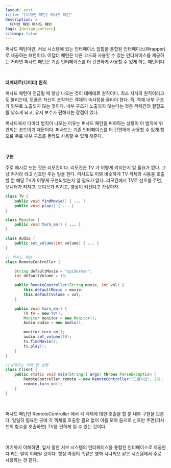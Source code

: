 ```yaml
---
layout: post
title: "[디자인 패턴] 퍼사드 패턴"
description: >
  디자인 패턴 퍼사드 패턴
tags: [design-pattern]
sitemap: false
---
```



퍼사드 패턴이란, 서브 시스템에 있는 인터페이스 집합을 통합된 인터페이스(Wrapper)로 제공하는 패턴이다. 어댑터 패턴은 다른 코드와 사용할 수 있는 인터페이스를 제공하는 거라면 퍼사드 패턴은 기존 인터페이스를 더 간편하게 사용할 수 있게 하는 패턴이다. 

<br>

**데메테르(디미터) 원칙**

퍼사드 패턴이 언급될 때 항상 나오는 것이 데메테르 원칙이다. 최소 지식의 원칙이라고도 불리는데, 모듈은 자신이 조작하는 객체의 속사정을 몰라야 한다. 즉, 객체 내부 구조가 외부로 노출되지 않는 것이다. 내부 구조가 노출되지 않는다는 것은 객체간의 결합도를 낮추게 되고, 유지 보수가 편해지는 장점이 있다.

퍼사드에서 디미터 법칙이 나오는 이유는 퍼사드 패턴을 써야하는 상황이 이 법칙에 위반되는 코드이기 때문이다. 퍼사드는 기존 인터페이스를 더 간편하게 사용할 수 있게 함으로 주로 내부 구조를 몰라도 사용할 수 있게 해준다.

<br>

**구현**

주로 예시로 드는 것은 리모컨이다. 리모컨은 TV 가 어떻게 켜지는지 알 필요가 없다. 그냥 켜저라 라고 신호만 주는 일을 한다. 퍼사드도 이와 비슷하게 TV 객체의 시동을 호출할 뿐 해당 TV가 어떻게 구현되었는지 알 필요가 없다. 리모컨에서 TV로 신호를 주면, 모니터가 켜지고, 오디오가 켜지고, 영상이 켜진다고 가정하자.

```java
class TV {
	public void findMovie() { ... }
	public void play() { ... }
}

class Monitor {
	public void turn_on() { ... }
}

class Audio {
	public set_volume(int volume) { ... }
}

// 퍼사드 패턴
class RemoteController {

	String defaultMovie = "spiderman";
	int defaultVolume = 10;

	public RemoteController(String movie, int vol) {
		this.defaultMovie = movie;
		this.defaultVolume = vol;
	}

	public void turn_on() {
    	TV tv = new TV();
    	Monitor monitor = new Monitor();
    	Audio audio = new Audio();

		monitor.turn_on();
		audio.set_volume(10);
		tv.findMovie();
		tv.play();
	}
}

//실제로는 아래 만 실행
class Client {
	public static void main(String[] args) throws ParseException {
		RemoteController remote = new RemoteController("모범시민", 20);
		remote.turn_on();
	}
}
```

<br>

퍼사드 패턴인 RemoteController 에서 각 객체에 대한 호출을 할 뿐 내부 구현을 모른다. 일일히 필요한 곳에 각 객체를 호출할 필요 없이 이를 모아 둠으로 신호만 주면(퍼사드의 함수를 호출하면) TV를 편하게 킬 수 있는 것이다.

<br>

여기까지 이해하면, 앞서 말한 서브 시스템의 인터페이스를 통합된 인터페이스로 제공한다 라는 말이 이해될 것이다. 항상 과정이 똑같은 영화 시나리오 같은 시스템에서 주로 사용하는 것 같다.

<br>
<br>
